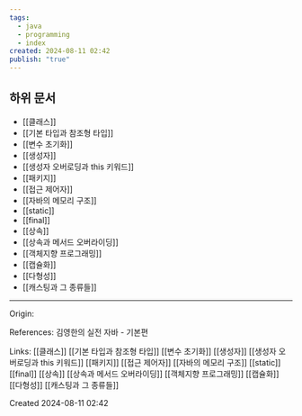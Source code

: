 ```yaml
---
tags:
  - java
  - programming
  - index
created: 2024-08-11 02:42
publish: "true"
---
```

## 하위 문서

- [[클래스]]
- [[기본 타입과 참조형 타입]]
- [[변수 초기화]]
- [[생성자]]
- [[생성자 오버로딩과 this 키워드]]
- [[패키지]]
- [[접근 제어자]]
- [[자바의 메모리 구조]]
- [[static]]
- [[final]]
- [[상속]]
- [[상속과 메서드 오버라이딩]]
- [[객체지향 프로그래밍]]
- [[캡슐화]]
- [[다형성]]
- [[캐스팅과 그 종류들]]

---
Origin:

References: 김영한의 실전 자바 - 기본편

Links: [[클래스]] [[기본 타입과 참조형 타입]] [[변수 초기화]] [[생성자]] [[생성자 오버로딩과 this 키워드]] [[패키지]] [[접근 제어자]] [[자바의 메모리 구조]] [[static]] [[final]] [[상속]] [[상속과 메서드 오버라이딩]] [[객체지향 프로그래밍]] [[캡슐화]] [[다형성]] [[캐스팅과 그 종류들]]

Created 2024-08-11 02:42